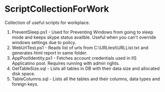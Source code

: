 # ScriptCollectionForWork
Collection of useful scripts for workplace.
1. PreventSleep.ps1 - Used for Preventing Windows from going to sleep mode and keeps skype status availble. Useful when you can't override windows settings due to policy.
2. WebUrlTest.ps1 - Reads list of urls from C:\URLtest\URLList.txt and generates html report in same folder.
3. AppPoolIdentity.ps1 - Fetches account credentials used in IIS Applicatino pool. Requires running with admin rights.
4. GetTableSize.sql - Lists all tables in DB with their data size and allocated disk space.
5. TableColumns.sql - Lists all the tables and their columns, data types and foreign keys.
